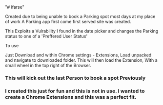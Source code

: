 "# ifarse"

Created due to being unable to book a Parking spot most days at my place of work
A Parking app first come first served site was created.

This Exploits a Vulrability I found in the date picker and changes the Parking status to one of a 'Preffered User Status'

To use

Just Download and within Chrome settings - Extensions, Load unpacked and navigate to downloaded folder.
This will then load the Extension, With a small wheel in the top right of the Browser.


### This will kick out the last Person to book a spot Previously

### I created this just for fun and this is not in use. I wanted to create a Chrome Extensions and this was a perfect fit.

